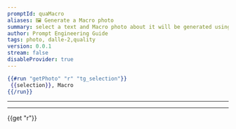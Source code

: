 ```yaml
---
promptId: quaMacro
aliases: 🖼️ Generate a Macro photo
summary: select a text and Macro photo about it will be generated using Dalle-2
author: Prompt Engineering Guide
tags: photo, dalle-2,quality
version: 0.0.1
stream: false
disableProvider: true
---
```

```handlebars
{{#run "getPhoto" "r" "tg_selection"}}
 {{selection}}, Macro
{{/run}}
```
***
***
{{get "r"}}